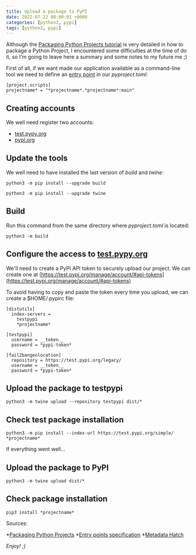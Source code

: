 ```yaml
---
title: Upload a package to PyPI
date: 2022-07-22 00:00:01 +0000
categories: [python3, pypi]
tags: [python3, pypi]
---
```


Although the [Packaging Python Projects tutorial](https://packaging.python.org/en/latest/tutorials/packaging-projects/) is very detailed in how to package a Python Project, I encountered some difficulties at the time of do it, so I'm going to leave here a summary and some notes to my future me ;)

First of all, if we want made our application available as a command-line tool we need to define an [entry point](https://packaging.python.org/en/latest/specifications/entry-points) in our *pyproject.toml*:

```
[project.scripts]
projectname* = "*projectname*.*projectname*:main"
```

## Creating accounts

We well need register two accounts:

* [test.pypy.org](https://test.pypi.org/account/register/)
* [pypi.org](https://pypi.org)

## Update the tools

We well need to have installed the last version of *build* and *twine*:

```shell
python3 -m pip install --upgrade build
```

```shell
python3 -m pip install --upgrade twine
```

## Build

Run this command from the same directory where *pyproject.toml* is located:

```shell
python3 -m build
```

## Configure the access to [test.pypy.org](https://test.pypi.org)

We'll need to create a PyPI API token to securely upload our project. We can create one at [https://test.pypi.org/manage/account/#api-tokens](https://test.pypi.org/manage/account/#api-tokens)

To avoid having to copy and paste the token every time you upload, we can create a $HOME/.pypirc file:

```
[distutils]
  index-servers =
    testpypi
    *projectname*

[testpypi]
  username = __token__
  password = *pypi-token*

[fail2bangeolocation]
  repository = https://test.pypi.org/legacy/
  username = __token__
  password = *pypi-token*
```

## Upload the package to testpypi

```shell
python3 -m twine upload --repository testpypi dist/*
```

## Check test package installation

```shell
python3 -m pip install --index-url https://test.pypi.org/simple/ *projectname*
```

If everything went well...

## Upload the package to PyPI

```shell
python3 -m twine upload dist/*
```

## Check package installation

```shell
pip3 install *projectname*
```

Sources: 

*[Packaging Python Projects](https://packaging.python.org/en/latest/tutorials/packaging-projects)
*[Entry points specification](https://packaging.python.org/en/latest/specifications/entry-points)
*[Metadata Hatch](https://hatch.pypa.io/latest/config/metadata)

_Enjoy! ;)_
